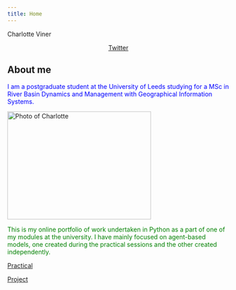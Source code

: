```yaml
---
title: Home
---
```


Charlotte Viner

<p style="text-align:center"><a href="https://twitter.com/charlotteviner" target ="_blank">Twitter</a></p>

## About me

<span style = "color:blue">I am a postgraduate student at the University of Leeds studying for a MSc in River Basin Dynamics and Management with Geographical Information Systems.</span>

<img src="https://charlotteviner.github.io/images/profilephoto.jpg" width="326" height="245" alt="Photo of Charlotte">

<span style = "color:green">This is my online portfolio of work undertaken in Python as a part of one of my modules at the university. I have mainly focused on agent-based models, one created during the practical sessions and the other created independently.</span>

[Practical](https://charlotteviner.github.io/practical.html)

[Project](https://charlotteviner.github.io/index2.html)


